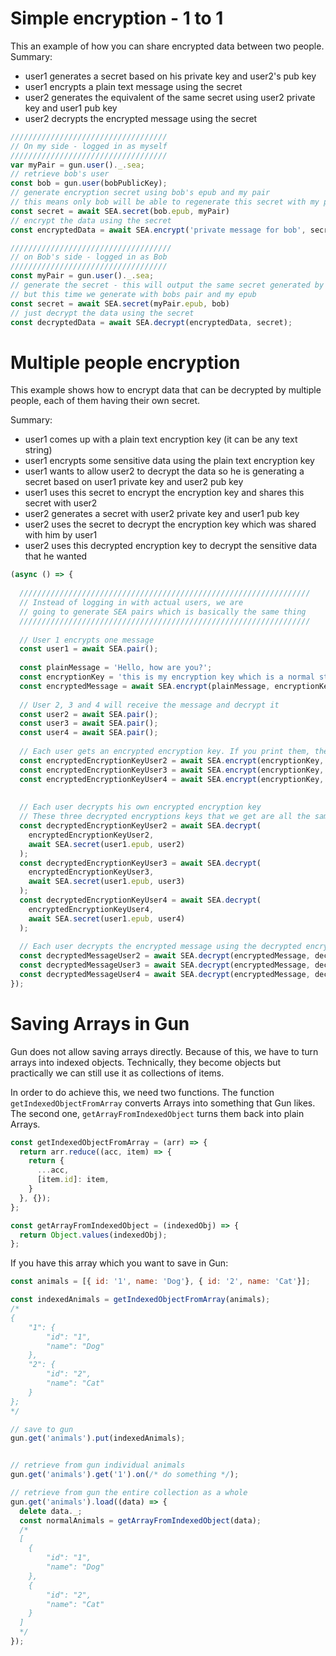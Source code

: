 # Simple encryption - 1 to 1
This an example of how you can share encrypted data between two people.
Summary:
* user1 generates a secret based on his private key and user2's pub key
* user1 encrypts a plain text message using the secret
* user2 generates the equivalent of the same secret using user2 private key and user1 pub key
* user2 decrypts the encrypted message using the secret
 
```javascript
///////////////////////////////////
// On my side - logged in as myself
///////////////////////////////////
var myPair = gun.user()._.sea;
// retrieve bob's user
const bob = gun.user(bobPublicKey);
// generate encryption secret using bob's epub and my pair
// this means only bob will be able to regenerate this secret with my pub key and his pair
const secret = await SEA.secret(bob.epub, myPair)
// encrypt the data using the secret
const encryptedData = await SEA.encrypt('private message for bob', secret);

////////////////////////////////////
// on Bob's side - logged in as Bob
///////////////////////////////////
const myPair = gun.user()._.sea;
// generate the secret - this will output the same secret generated by myself
// but this time we generate with bobs pair and my epub
const secret = await SEA.secret(myPair.epub, bob)
// just decrypt the data using the secret
const decryptedData = await SEA.decrypt(encryptedData, secret);
```

# Multiple people encryption
This example shows how to encrypt data that can be decrypted by multiple people, each of them having their own secret.

Summary:
* user1 comes up with a plain text encryption key (it can be any text string)
* user1 encrypts some sensitive data using the plain text encryption key
* user1 wants to allow user2 to decrypt the data so he is generating a secret based on user1 private key and user2 pub key
* user1 uses this secret to encrypt the encryption key and shares this secret with user2
* user2 generates a secret with user2 private key and user1 pub key
* user2 uses the secret to decrypt the encryption key which was shared with him by user1
* user2 uses this decrypted encryption key to decrypt the sensitive data that he wanted
```javascript
(async () => {
  
  /////////////////////////////////////////////////////////////////
  // Instead of logging in with actual users, we are 
  // going to generate SEA pairs which is basically the same thing
  /////////////////////////////////////////////////////////////////
  
  // User 1 encrypts one message
  const user1 = await SEA.pair();
  
  const plainMessage = 'Hello, how are you?';
  const encryptionKey = 'this is my encryption key which is a normal string';
  const encryptedMessage = await SEA.encrypt(plainMessage, encryptionKey);
  
  // User 2, 3 and 4 will receive the message and decrypt it
  const user2 = await SEA.pair();
  const user3 = await SEA.pair();
  const user4 = await SEA.pair();
  
  // Each user gets an encrypted encryption key. If you print them, they all different
  const encryptedEncryptionKeyUser2 = await SEA.encrypt(encryptionKey, await SEA.secret(user2.epub, user1));
  const encryptedEncryptionKeyUser3 = await SEA.encrypt(encryptionKey, await SEA.secret(user3.epub, user1));
  const encryptedEncryptionKeyUser4 = await SEA.encrypt(encryptionKey, await SEA.secret(user4.epub, user1));
  
 
  // Each user decrypts his own encrypted encryption key
  // These three decrypted encryptions keys that we get are all the same
  const decryptedEncryptionKeyUser2 = await SEA.decrypt(
    encryptedEncryptionKeyUser2, 
    await SEA.secret(user1.epub, user2)
  );
  const decryptedEncryptionKeyUser3 = await SEA.decrypt(
    encryptedEncryptionKeyUser3, 
    await SEA.secret(user1.epub, user3)
  );
  const decryptedEncryptionKeyUser4 = await SEA.decrypt(
    encryptedEncryptionKeyUser4, 
    await SEA.secret(user1.epub, user4)
  );
  
  // Each user decrypts the encrypted message using the decrypted encryption key
  const decryptedMessageUser2 = await SEA.decrypt(encryptedMessage, decryptedEncryptionKeyUser2);
  const decryptedMessageUser3 = await SEA.decrypt(encryptedMessage, decryptedEncryptionKeyUser3);
  const decryptedMessageUser4 = await SEA.decrypt(encryptedMessage, decryptedEncryptionKeyUser4);
});
```

# Saving Arrays in Gun
Gun does not allow saving arrays directly. Because of this, we have to turn arrays into indexed objects. Technically, they become objects but practically we can still use it as collections of items.

In order to do achieve this, we need two functions. The function `getIndexedObjectFromArray` converts Arrays into something that Gun likes. The second one, `getArrayFromIndexedObject` turns them back into plain Arrays.
```javascript
const getIndexedObjectFromArray = (arr) => {
  return arr.reduce((acc, item) => {
    return {
      ...acc,
      [item.id]: item,
    }
  }, {});
};

const getArrayFromIndexedObject = (indexedObj) => {
  return Object.values(indexedObj);
};
```

If you have this array which you want to save in Gun:
```javascript
const animals = [{ id: '1', name: 'Dog'}, { id: '2', name: 'Cat'}];

const indexedAnimals = getIndexedObjectFromArray(animals);
/*
{
    "1": {
        "id": "1",
        "name": "Dog"
    },
    "2": {
        "id": "2",
        "name": "Cat"
    }
};
*/

// save to gun
gun.get('animals').put(indexedAnimals);


// retrieve from gun individual animals
gun.get('animals').get('1').on(/* do something */);

// retrieve from gun the entire collection as a whole
gun.get('animals').load((data) => {
  delete data._;
  const normalAnimals = getArrayFromIndexedObject(data);
  /*
  [
    {
        "id": "1",
        "name": "Dog"
    },
    {
        "id": "2",
        "name": "Cat"
    }
  ]
  */
});
```
